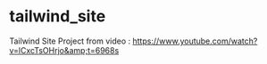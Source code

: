 # tailwind_site
Tailwind Site Project from video : https://www.youtube.com/watch?v=lCxcTsOHrjo&amp;t=6968s
